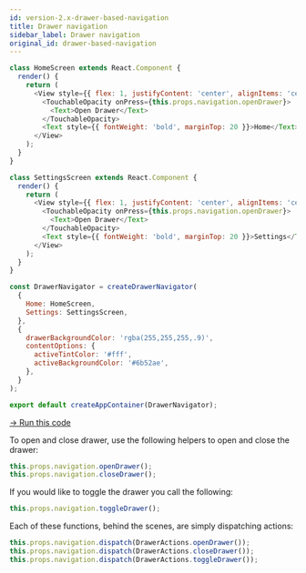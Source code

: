 ```yaml
---
id: version-2.x-drawer-based-navigation
title: Drawer navigation
sidebar_label: Drawer navigation
original_id: drawer-based-navigation
---
```


```js
class HomeScreen extends React.Component {
  render() {
    return (
      <View style={{ flex: 1, justifyContent: 'center', alignItems: 'center' }}>
        <TouchableOpacity onPress={this.props.navigation.openDrawer}>
          <Text>Open Drawer</Text>
        </TouchableOpacity>
        <Text style={{ fontWeight: 'bold', marginTop: 20 }}>Home</Text>
      </View>
    );
  }
}

class SettingsScreen extends React.Component {
  render() {
    return (
      <View style={{ flex: 1, justifyContent: 'center', alignItems: 'center' }}>
        <TouchableOpacity onPress={this.props.navigation.openDrawer}>
          <Text>Open Drawer</Text>
        </TouchableOpacity>
        <Text style={{ fontWeight: 'bold', marginTop: 20 }}>Settings</Text>
      </View>
    );
  }
}

const DrawerNavigator = createDrawerNavigator(
  {
    Home: HomeScreen,
    Settings: SettingsScreen,
  },
  {
    drawerBackgroundColor: 'rgba(255,255,255,.9)',
    contentOptions: {
      activeTintColor: '#fff',
      activeBackgroundColor: '#6b52ae',
    },
  }
);

export default createAppContainer(DrawerNavigator);
```
<a href="https://snack.expo.io/@react-navigation/basic-drawer-v2" target="blank" class="run-code-button">&rarr; Run this code</a>

To open and close drawer, use the following helpers to open and close the drawer:

```js
this.props.navigation.openDrawer();
this.props.navigation.closeDrawer();
```

If you would like to toggle the drawer you call the following:

```js
this.props.navigation.toggleDrawer();
```

Each of these functions, behind the scenes, are simply dispatching actions:

```js
this.props.navigation.dispatch(DrawerActions.openDrawer());
this.props.navigation.dispatch(DrawerActions.closeDrawer());
this.props.navigation.dispatch(DrawerActions.toggleDrawer());
```
